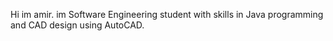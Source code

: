 Hi im amir.
im Software Engineering student
with skills in Java programming and CAD design using AutoCAD.
